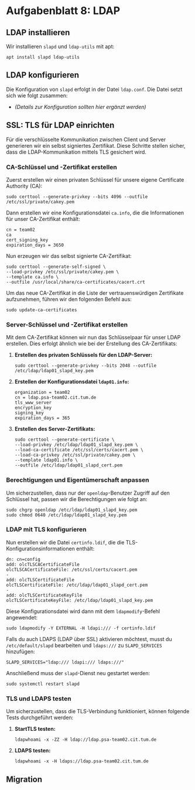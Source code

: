 # Aufgabenblatt 8: LDAP

## LDAP installieren
Wir installieren `slapd` und `ldap-utils` mit apt:
```shell
apt install slapd ldap-utils
```

## LDAP konfigurieren
Die Konfiguration von `slapd` erfolgt in der Datei `ldap.conf`. Die Datei setzt sich wie folgt zusammen:
- *(Details zur Konfiguration sollten hier ergänzt werden)*

## SSL: TLS für LDAP einrichten

Für die verschlüsselte Kommunikation zwischen Client und Server generieren wir ein selbst signiertes Zertifikat. Diese Schritte stellen sicher, dass die LDAP-Kommunikation mittels TLS gesichert wird.

### CA-Schlüssel und -Zertifikat erstellen
Zuerst erstellen wir einen privaten Schlüssel für unsere eigene Certificate Authority (CA):

```shell
sudo certtool --generate-privkey --bits 4096 --outfile /etc/ssl/private/cakey.pem
```

Dann erstellen wir eine Konfigurationsdatei `ca.info`, die die Informationen für unser CA-Zertifikat enthält:

```
cn = team02
ca
cert_signing_key
expiration_days = 3650
```

Nun erzeugen wir das selbst signierte CA-Zertifikat:

```shell
sudo certtool --generate-self-signed \
--load-privkey /etc/ssl/private/cakey.pem \
--template ca.info \
--outfile /usr/local/share/ca-certificates/cacert.crt
```

Um das neue CA-Zertifikat in die Liste der vertrauenswürdigen Zertifikate aufzunehmen, führen wir den folgenden Befehl aus:

```shell
sudo update-ca-certificates
```

### Server-Schlüssel und -Zertifikat erstellen
Mit dem CA-Zertifikat können wir nun das Schlüsselpaar für unser LDAP erstellen. Dies erfolgt ähnlich wie bei der Erstellung des CA-Zertifikats:

1. **Erstellen des privaten Schlüssels für den LDAP-Server:**
   ```shell
   sudo certtool --generate-privkey --bits 2048 --outfile /etc/ldap/ldap01_slapd_key.pem
   ```

2. **Erstellen der Konfigurationsdatei `ldap01.info`:**
   ```
   organization = team02
   cn = ldap.psa-team02.cit.tum.de
   tls_www_server
   encryption_key
   signing_key
   expiration_days = 365
   ```

3. **Erstellen des Server-Zertifikats:**
   ```shell
   sudo certtool --generate-certificate \
   --load-privkey /etc/ldap/ldap01_slapd_key.pem \
   --load-ca-certificate /etc/ssl/certs/cacert.pem \
   --load-ca-privkey /etc/ssl/private/cakey.pem \
   --template ldap01.info \
   --outfile /etc/ldap/ldap01_slapd_cert.pem
   ```

### Berechtigungen und Eigentümerschaft anpassen
Um sicherzustellen, dass nur der `openldap`-Benutzer Zugriff auf den Schlüssel hat, passen wir die Berechtigungen wie folgt an:

```shell
sudo chgrp openldap /etc/ldap/ldap01_slapd_key.pem
sudo chmod 0640 /etc/ldap/ldap01_slapd_key.pem
```

### LDAP mit TLS konfigurieren
Nun erstellen wir die Datei `certinfo.ldif`, die die TLS-Konfigurationsinformationen enthält:

```ldif
dn: cn=config
add: olcTLSCACertificateFile
olcTLSCACertificateFile: /etc/ssl/certs/cacert.pem
-
add: olcTLSCertificateFile
olcTLSCertificateFile: /etc/ldap/ldap01_slapd_cert.pem
-
add: olcTLSCertificateKeyFile
olcTLSCertificateKeyFile: /etc/ldap/ldap01_slapd_key.pem
```

Diese Konfigurationsdatei wird dann mit dem `ldapmodify`-Befehl angewendet:

```shell
sudo ldapmodify -Y EXTERNAL -H ldapi:/// -f certinfo.ldif
```

Falls du auch LDAPS (LDAP über SSL) aktivieren möchtest, musst du `/etc/default/slapd` bearbeiten und `ldaps:///` zu `SLAPD_SERVICES` hinzufügen:

```shell
SLAPD_SERVICES="ldap:/// ldapi:/// ldaps:///"
```

Anschließend muss der `slapd`-Dienst neu gestartet werden:

```shell
sudo systemctl restart slapd
```

### TLS und LDAPS testen

Um sicherzustellen, dass die TLS-Verbindung funktioniert, können folgende Tests durchgeführt werden:

1. **StartTLS testen:**
   ```shell
   ldapwhoami -x -ZZ -H ldap://ldap.psa-team02.cit.tum.de
   ```

2. **LDAPS testen:**
   ```shell
   ldapwhoami -x -H ldaps://ldap.psa-team02.cit.tum.de
   ```


## Migration
